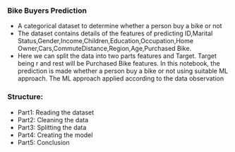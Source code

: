 ### Bike Buyers Prediction
- A categorical dataset to determine whether a person buy a bike or not
- The dataset contains details of the features of predicting ID,Marital Status,Gender,Income,Children,Education,Occupation,Home Owner,Cars,CommuteDistance,Region,Age,Purchased Bike.
- Here we can split the data into two parts features and Target. Target being r and rest will be Purchased Bike features.
In this notebook, the prediction is made  whether a person buy a bike or not using suitable ML approach.
The ML approach applied according to the data observation
### Structure:
- Part1: Reading the dataset
- Part2: Cleaning the data
- Part3: Splitting the data
- Part4: Creating the model
- Part5: Conclusion
